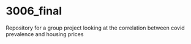 # 3006_final
Repository for a group project looking at the correlation between covid prevalence and housing prices
